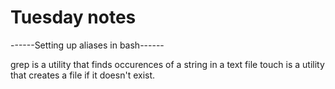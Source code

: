 # Tuesday notes

------Setting up aliases in bash------

grep is a utility that finds occurences of a string in a text file
touch is a utility that creates a file if it doesn't exist.
